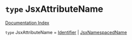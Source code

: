 # `type` JsxAttributeName

[Documentation Index](../README.md)

`type` JsxAttributeName = [Identifier](../interface.Identifier/README.md) | [JsxNamespacedName](../interface.JsxNamespacedName/README.md)